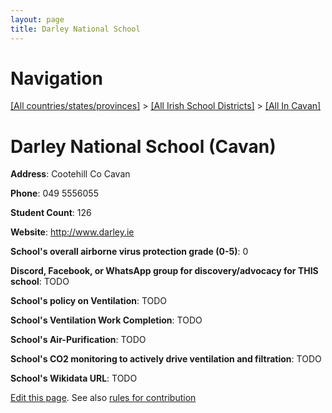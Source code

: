 ```yaml
---
layout: page
title: Darley National School
---
```

# Navigation

[[All countries/states/provinces]](../../..) > [[All Irish School Districts]](../..) > [[All In Cavan]](..)

# Darley National School (Cavan)

**Address**: Cootehill Co Cavan

**Phone**: 049 5556055

**Student Count**: 126

**Website**: <http://www.darley.ie>

**School's overall airborne virus protection grade (0-5)**: 0

**Discord, Facebook, or WhatsApp group for discovery/advocacy for THIS school**: TODO

**School's policy on Ventilation**: TODO

**School's Ventilation Work Completion**: TODO

**School's Air-Purification**: TODO

**School's CO2 monitoring to actively drive ventilation and filtration**: TODO

**School's Wikidata URL**: TODO


[Edit this page](https://github.com/ventilate-schools/Ireland/edit/main/./Cavan/Darley_National_School.md). See also [rules for contribution](../../../contribution-rules/)
